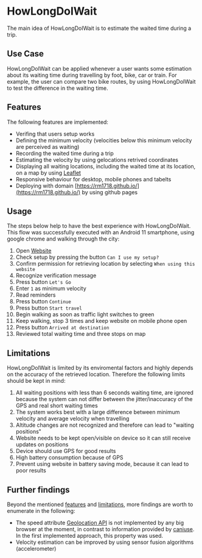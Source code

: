 # HowLongDoIWait
The main idea of HowLongDoIWait is to estimate the waited time during a trip.

## Use Case
HowLongDoIWait can be applied whenever a user wants some estimation about its waiting time during 
travelling by foot, bike, car or train. For example, the user can compare two bike routes, by using 
HowLongDoIWait to test the difference in the waiting time.

## Features
The following features are implemented:
- Verifing that users setup works
- Defining the minimum velocity (velocities below this minimum velocity are perceived as waiting)
- Recording the waited time during a trip
- Estimating the velocity by using gelocations retrived coordinates
- Displaying all waiting locations, including the waited time at its location, on a map by 
using [Leaflet](https://leafletjs.com/index.html)
- Responsive behaviour for desktop, mobile phones and tabelts
- Deploying with domain [https://rm1718.github.io/](https://rm1718.github.io/) by using github pages

## Usage
The steps below help to have the best experience with HowLongDoIWait. This flow was successfully executed 
with an Android 11 smartphone, using google chrome and walking through the city:

1. Open [Website](https://rm1718.github.io/)
2. Check setup by pressing the button ```Can I use my setup?```
3. Confirm permission for retrieving location by selecting ```When using this website```
4. Recognize verification message
5. Press button ```Let's Go```
6. Enter ```1``` as minimum velocity
7. Read reminders
8. Press button ```Continue``` 
9. Press button ```Start travel```
10. Begin walking as soon as traffic light switches to green
11. Keep walking, stop 3 times and keep website on mobile phone open
12. Press button ```Arrived at destination```
13. Reviewed total waiting time and three stops on map

## Limitations
HowLongDoIWait is limited by its enviromental factors and highly depends on the accuracy of the retrieved location. Therefore the following
limits should be kept in mind:
1. All waiting positions with less than 6 seconds waiting time, are ignored because the 
system can not differ between the jitter/inaccuracy of the GPS and real short waiting times
2. The system works best with a large difference between minimum velocity and average velocity when travelling
3. Altitude changes are not recognized and therefore can lead to "waiting positions"
4. Website needs to be kept open/visible on device so it can still receive updates on positions
5. Device should use GPS for good results
6. High battery consumption because of GPS
7. Prevent using website in battery saving mode, because it can lead to poor results

## Further findings
Beyond the mentioned [features](#features) and [limitations](#limitations), more findings are worth to enumerate in the following:
- The speed attribute [Geolocation API](https://developer.mozilla.org/en-US/docs/Web/API/GeolocationCoordinates/speed) is not implemented by any big browser at the moment, in contrast to information provided by [caniuse](https://caniuse.com/?search=speed). In the first implemented approach, this property was used.
- Velocity estimation can be improved by using sensor fusion algorithms (accelerometer)